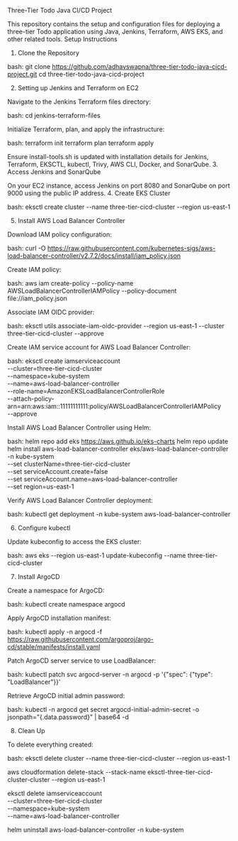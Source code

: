 Three-Tier Todo Java CI/CD Project

This repository contains the setup and configuration files for deploying a three-tier Todo application using Java, Jenkins, Terraform, AWS EKS, and other related tools.
Setup Instructions
1. Clone the Repository

bash:
git clone https://github.com/adhavswapna/three-tier-todo-java-cicd-project.git
cd three-tier-todo-java-cicd-project

2. Setting up Jenkins and Terraform on EC2

Navigate to the Jenkins Terraform files directory:

bash:
cd jenkins-terraform-files

Initialize Terraform, plan, and apply the infrastructure:

bash:
terraform init
terraform plan
terraform apply

Ensure install-tools.sh is updated with installation details for Jenkins, Terraform, EKSCTL, kubectl, Trivy, AWS CLI, Docker, and SonarQube.
3. Access Jenkins and SonarQube

On your EC2 instance, access Jenkins on port 8080 and SonarQube on port 9000 using the public IP address.
4. Create EKS Cluster

bash:
eksctl create cluster --name three-tier-cicd-cluster --region us-east-1

5. Install AWS Load Balancer Controller

Download IAM policy configuration:

bash:
curl -O https://raw.githubusercontent.com/kubernetes-sigs/aws-load-balancer-controller/v2.7.2/docs/install/iam_policy.json

Create IAM policy:

bash:
aws iam create-policy --policy-name AWSLoadBalancerControllerIAMPolicy --policy-document file://iam_policy.json

Associate IAM OIDC provider:

bash:
eksctl utils associate-iam-oidc-provider --region us-east-1 --cluster three-tier-cicd-cluster --approve

Create IAM service account for AWS Load Balancer Controller:

bash:
eksctl create iamserviceaccount \
  --cluster=three-tier-cicd-cluster \
  --namespace=kube-system \
  --name=aws-load-balancer-controller \
  --role-name=AmazonEKSLoadBalancerControllerRole \
  --attach-policy-arn=arn:aws:iam::11111111111:policy/AWSLoadBalancerControllerIAMPolicy \
  --approve

Install AWS Load Balancer Controller using Helm:

bash:
helm repo add eks https://aws.github.io/eks-charts
helm repo update
helm install aws-load-balancer-controller eks/aws-load-balancer-controller \
  -n kube-system \
  --set clusterName=three-tier-cicd-cluster \
  --set serviceAccount.create=false \
  --set serviceAccount.name=aws-load-balancer-controller \
  --set region=us-east-1

Verify AWS Load Balancer Controller deployment:

bash:
kubectl get deployment -n kube-system aws-load-balancer-controller

6. Configure kubectl

Update kubeconfig to access the EKS cluster:

bash:
aws eks --region us-east-1 update-kubeconfig --name three-tier-cicd-cluster

7. Install ArgoCD

Create a namespace for ArgoCD:

bash:
kubectl create namespace argocd

Apply ArgoCD installation manifest:

bash:
kubectl apply -n argocd -f https://raw.githubusercontent.com/argoproj/argo-cd/stable/manifests/install.yaml

Patch ArgoCD server service to use LoadBalancer:

bash:
kubectl patch svc argocd-server -n argocd -p '{"spec": {"type": "LoadBalancer"}}'

Retrieve ArgoCD initial admin password:

bash:
kubectl -n argocd get secret argocd-initial-admin-secret -o jsonpath="{.data.password}" | base64 -d

8. Clean Up

To delete everything created:

bash:
eksctl delete cluster --name three-tier-cicd-cluster --region us-east-1

aws cloudformation delete-stack --stack-name eksctl-three-tier-cicd-cluster-cluster --region us-east-1

eksctl delete iamserviceaccount \
  --cluster=three-tier-cicd-cluster \
  --namespace=kube-system \
  --name=aws-load-balancer-controller

helm uninstall aws-load-balancer-controller -n kube-system


